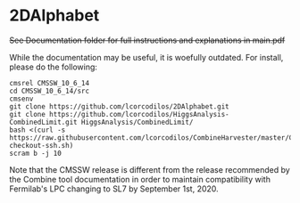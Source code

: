 # 2DAlphabet
~~See Documentation folder for full instructions and explanations in main.pdf~~

While the documentation may be useful, it is woefully outdated. For install, please do the following:

```
cmsrel CMSSW_10_6_14
cd CMSSW_10_6_14/src
cmsenv
git clone https://github.com/lcorcodilos/2DAlphabet.git
git clone https://github.com/lcorcodilos/HiggsAnalysis-CombinedLimit.git HiggsAnalysis/CombinedLimit/
bash <(curl -s https://raw.githubusercontent.com/lcorcodilos/CombineHarvester/master/CombineTools/scripts/sparse-checkout-ssh.sh)
scram b -j 10
```

Note that the CMSSW release is different from the release recommended by the Combine tool documentation in order to maintain compatibility with Fermilab's LPC changing to SL7 by September 1st, 2020.